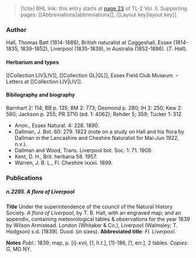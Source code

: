 > [!cite] BHL link: this entry starts at [page 23](https://www.biodiversitylibrary.org/item/103253#page/49/mode/1up) of TL-2 Vol. II.
> Supporting pages: [[Abbreviations|abbreviations]], [[Layout key|layout key]].

### Author

Hall, Thomas Batt (1814-1886), British naturalist at Coggeshall, Essex (1814-1835, 1839-1852), Liverpool (1835-1839), in Australia (1852-1886). (*T. Hall*).

#### Herbarium and types

[[Collection LIV|LIV]], [[Collection GL|GL]], Essex Field Club Museum. – Letters at [[Collection LIV|LIV]].

#### Bibliography and biography

Barnhart 2: 114; BB p. 135; BM 2: 773; Desmond p. 280; IH 2: 250; Kew 2: 560; Jackson p. 255; PR 3710 (ed. 1: 4062); Rehder 5; 359; Tucker 1: 312.
- Anon., Essex Natural. 4: 226. 1890.
- Dallman, J. Bot. 60: 279. 1922 (note on a study on Hall and his flora by Dallman in the Lancashire and Cheshire Naturalist for Mai-Jun 1922, n.v.).
- Dallman and Wood, Trans. Liverpool bot. Soc. 1: 71. 1909.
- Kent, D. H., Brit. herbaria 58. 1957.
- Warren, J. B. L., Fl. Cheshire lxxxii. 1899.

### Publications

##### n.2295. A flora of Liverpool

**Title**
Under the superintendence of the council of the Natural History Society. *A flora of Liverpool*, by T. B. Hall, with an engraved map; and an appendix, containing meteorological tables & observations for the year 1839 by Wilson Armistead. London (Whitaker & Co.), Liverpool (Walmsley; T. Hodgson) s.d. \[1839\]. Duod. (in sixes).
**Abbreviated title**: *Fl. Liverpool*.

**Notes**
*Publ*.: 1839, map, p. \[i\]-xvii, \[1, h.t.\], \[1\]-186, \[1, err.\], 2 tables. *Copies*: G, MO NY.

